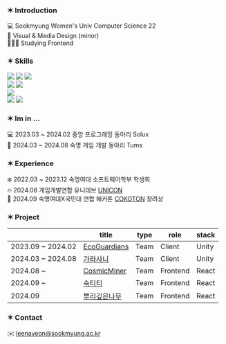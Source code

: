 ### __✶ Introduction__
💻 Sookmyung Women's Univ Computer Science 22   
🎨 Visual & Media Design (minor)   
👩🏻‍💻 Studying Frontend   

### __✶ Skills__ 
<img src="https://img.shields.io/badge/html5-E34F26?style=flat-sqare&logo=html5&logoColor=white"> <img src="https://img.shields.io/badge/css-1572B6?style=flat-square&logo=css3&logoColor=white"> <img src="https://img.shields.io/badge/javascript-F7DF1E?style=flat-sqare&logo=javascript&logoColor=black">   
<img src="https://img.shields.io/badge/react-61DAFB?style=flat-sqare&logo=react&logoColor=black"> <img src="https://img.shields.io/badge/three.js-049EF4?style=flat-square&logo=three.js&logoColor=white">   
<img src="https://img.shields.io/badge/unity-000000?style=flat-sqare&logo=unity&logoColor=white">   
<img src="https://img.shields.io/badge/github-181717?style=flat-sqare&logo=github&logoColor=white"> <img src="https://img.shields.io/badge/notion-000000?style=flat-square&logo=notion&logoColor=white">

### __✶ Im in ...__
💻 2023.03 ~ 2024.02 중앙 프로그래밍 동아리 Solux   
👾 2024.03 ~ 2024.08 숙명 게임 개발 동아리 Tums

### __✶ Experience__ 
❄️ 2022.03 ~ 2023.12 숙명여대 소프트웨어학부 학생회   
🔥 2024.08 게임개발연합 유니데브 [UNICON](https://github.com/y-eonee/SMWU-TUMS-Garasani)    
🏅 2024.09 숙명여대X국민대 연합 해커톤 [COKOTON](https://github.com/y-eonee/COKOTHON-GBSB-Fe) 장려상 

### __✶ Project__
|                    | title                                                                        | type          | role           | stack        |
|--------------------|------------------------------------------------------------------------------|--------------|-----------------|--------------|
| 2023.09 ~ 2024.02 | [EcoGuardians](https://github.com/y-eonee/28th_2_UNICON_Ecoguardians_unity)   | Team         | Client          | Unity
| 2024.03 ~ 2024.08 | [가라사니](https://github.com/y-eonee/SMWU-TUMS-Garasani)                       | Team         | Client          | Unity
| 2024.08 ~         | [CosmicMiner](https://github.com/y-eonee/SMWU-Tree-CosmicMiner)               | Team         | Frontend        | React
| 2024.09 ~         | [숙티티](https://github.com/sooktin/frontend_repository)                        | Team         | Frontend        | React
| 2024.09           | [뿌리깊은나무](https://github.com/y-eonee/COKOTHON-GBSB-Fe)                      | Team         | Frontend        | React

 
### __✶ Contact__
✉️ leenayeon@sookmyung.ac.kr
  
<!--
**y-eonee/y-eonee** is a ✨ _special_ ✨ repository because its `README.md` (this file) appears on your GitHub profile.

Here are some ideas to get you started:

- 🔭 I’m currently working on ...
- 🌱 I’m currently learning ...
- 👯 I’m looking to collaborate on ...
- 🤔 I’m looking for help with ...
- 💬 Ask me about ...
- 📫 How to reach me: ...
- 😄 Pronouns: ...
- ⚡ Fun fact: ...
-->
